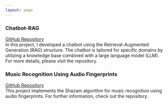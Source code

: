 ```yaml
---
layout: page
---
```


### Chatbot-RAG
[GitHub Repository](https://github.com/MoTa2380/chatbot-RAG)  
In this project, I developed a chatbot using the Retrieval-Augmented Generation (RAG) structure. The chatbot is tailored for specific domains by utilizing a knowledge base combined with a large language model (LLM). For more details, please visit the repository.

### Music Recognition Using Audio Fingerprints
[GitHub Repository](https://github.com/MoTa2380/Signals-and-Systems-Course/tree/main/project)  
This project implements the Shazam algorithm for music recognition using audio fingerprints. For further information, check out the repository.
